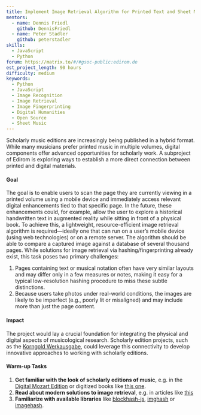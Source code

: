 ```yaml
---
title: Implement Image Retrieval Algorithm for Printed Text and Sheet Music 
mentors:  
  - name: Dennis Friedl
    github: DennisFriedl
  - name: Peter Stadler
    github: peterstadler
skills: 
  - JavaScript
  - Python
forum: https://matrix.to/#/#gsoc-public:edirom.de
est_project_length: 90 hours
difficulty: medium
keywords:
  - Python
  - JavaScript
  - Image Recognition
  - Image Retrieval
  - Image Fingerprinting
  - Digital Humanities
  - Open Source
  - Sheet Music
---
```


Scholarly music editions are increasingly being published in a hybrid format. While many musicians prefer printed music in multiple volumes, digital components offer advanced opportunities for scholarly work. A subproject of Edirom is exploring ways to establish a more direct connection between printed and digital materials.

#### Goal
The goal is to enable users to scan the page they are currently viewing in a printed volume using a mobile device and immediately access relevant digital enhancements tied to that specific page. In the future, these enhancements could, for example, allow the user to explore a historical handwritten text in augmented reality while sitting in front of a physical book. 
To achieve this, a lightweight, resource-efficient image retrieval algorithm is required—ideally one that can run on a user’s mobile device (using web technologies) or on a remote server. The algorithm should be able to compare a captured image against a database of several thousand pages. While solutions for image retrieval via hashing/fingerprinting already exist, this task poses two primary challenges:
1. Pages containing text or musical notation often have very similar layouts and may differ only in a few measures or notes, making it easy for a typical low-resolution hashing procedure to miss these subtle distinctions.
2. Because users take photos under real-world conditions, the images are likely to be imperfect (e.g., poorly lit or misaligned) and may include more than just the page content.

#### Impact
The project would lay a crucial foundation for integrating the physical and 
digital aspects of musicological research. Scholarly edition projects, such 
as the [Korngold Werkausgabe](https://korngold-werkausgabe.de/en), could 
leverage this connectivity to develop innovative approaches to working with 
scholarly editions.

#### Warm-up Tasks
1. **Get familiar with the look of scholarly editions of music**, e.g. in the [Digital Mozart Edition](https://dme.mozarteum.at/DME/nma/nmapub_srch.php?l=2) or digitized books like [this one](https://books.google.de/books?id=bD-4DwAAQBAJ).
2. **Read about modern solutions to image retrieval**, e.g. in articles like [this](https://link.springer.com/article/10.1007/s11042-023-18007-9)
3. **Familiarize with available libraries** like [blockhash-js](https://github.com/commonsmachinery/blockhash-js), [imghash](https://github.com/pwlmaciejewski/imghash) or [imagehash](https://github.com/JohannesBuchner/imagehash).
